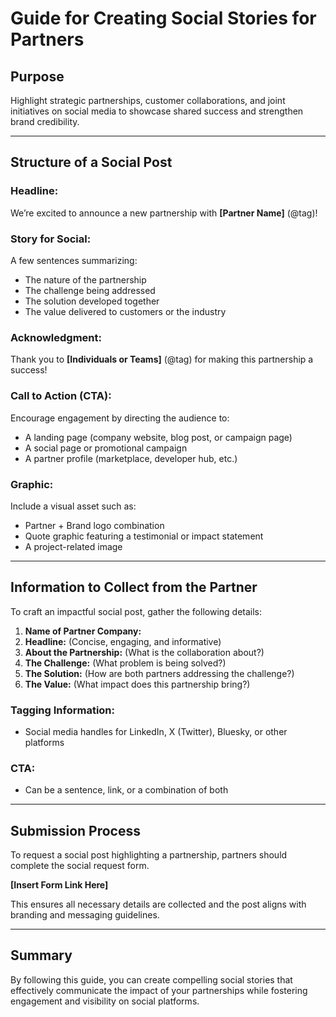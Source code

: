 # Guide for Creating Social Stories for Partners

## Purpose

Highlight strategic partnerships, customer collaborations, and joint initiatives on social media to showcase shared success and strengthen brand credibility.

---

## Structure of a Social Post

### **Headline:**

We’re excited to announce a new partnership with **\[Partner Name\]** (@tag)\!

### **Story for Social:**

A few sentences summarizing:

- The nature of the partnership  
- The challenge being addressed  
- The solution developed together  
- The value delivered to customers or the industry

### **Acknowledgment:**

Thank you to **\[Individuals or Teams\]** (@tag) for making this partnership a success\!

### **Call to Action (CTA):**

Encourage engagement by directing the audience to:

- A landing page (company website, blog post, or campaign page)  
- A social page or promotional campaign  
- A partner profile (marketplace, developer hub, etc.)

### **Graphic:**

Include a visual asset such as:

- Partner \+ Brand logo combination  
- Quote graphic featuring a testimonial or impact statement  
- A project-related image

---

## Information to Collect from the Partner

To craft an impactful social post, gather the following details:

1. **Name of Partner Company:**  
2. **Headline:** (Concise, engaging, and informative)  
3. **About the Partnership:** (What is the collaboration about?)  
4. **The Challenge:** (What problem is being solved?)  
5. **The Solution:** (How are both partners addressing the challenge?)  
6. **The Value:** (What impact does this partnership bring?)

### **Tagging Information:**

- Social media handles for LinkedIn, X (Twitter), Bluesky, or other platforms

### **CTA:**

- Can be a sentence, link, or a combination of both

---

## Submission Process

To request a social post highlighting a partnership, partners should complete the social request form.

**\[Insert Form Link Here\]**

This ensures all necessary details are collected and the post aligns with branding and messaging guidelines.

---

## Summary

By following this guide, you can create compelling social stories that effectively communicate the impact of your partnerships while fostering engagement and visibility on social platforms.  
